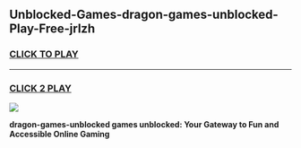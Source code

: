 
## Unblocked-Games-dragon-games-unblocked-Play-Free-jrlzh
<h3>
<a href="https://premium76.site?title=dragon-games-unblocked&ref=09A">CLICK TO PLAY</a></h3>
<hr>

<h3>
<a href="https://premium76.site?title=dragon-games-unblocked&ref=09A">CLICK 2 PLAY</a>
  
</h3>

<a href="https://premium76.site?title=dragon-games-unblocked&ref=09A"><img src="https://clearcache.store/games.png"></a>


**dragon-games-unblocked games unblocked: Your Gateway to Fun and Accessible Online Gaming**
